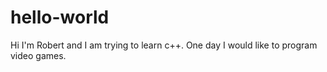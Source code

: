 # hello-world

Hi I'm Robert and I am trying to learn c++. One day I would like to program video games.
